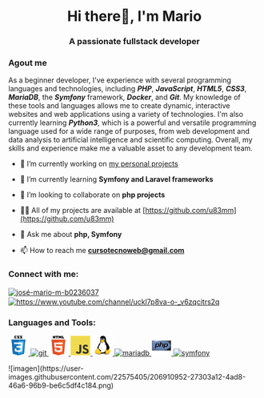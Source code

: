 
<h1 align="center">Hi there👋, I'm Mario</h1>
<h3 align="center">A passionate fullstack developer</h3>

### Agout me
<p>As a beginner developer, I've experience with several programming languages and technologies, including <strong><em>PHP</em></strong>, <strong><em>JavaScript</em></strong>, <strong><em>HTML5</em></strong>, <strong><em>CSS3</em></strong>, <strong><em>MariaDB</em></strong>, the <strong><em>Symfony</em></strong> framework, <strong><em>Docker</em></strong>, and <strong><em>Git</em></strong>. My knowledge of these tools and languages allows me to create dynamic, interactive websites and web applications using a variety of technologies. I'm also currently learning <strong><em>Python3</em></strong>, which is a powerful and versatile programming language used for a wide range of purposes, from web development and data analysis to artificial intelligence and scientific computing. Overall, my skills and experience make me a valuable asset to any development team.</p>


- 🔭 I’m currently working on [my personal projects](https://mytecnoweb.000webhostapp.com/)

- 🌱 I’m currently learning **Symfony and Laravel frameworks**

- 👯 I’m looking to collaborate on **php projects**

- 👨‍💻 All of my projects are available at [https://github.com/u83mm](https://github.com/u83mm)

- 💬 Ask me about **php, Symfony**

- 📫 How to reach me **cursotecnoweb@gmail.com**

<h3 align="left">Connect with me:</h3>
<p align="left">
<a href="https://linkedin.com/in/josé-mario-m-b0236037" target="blank"><img align="center" src="https://raw.githubusercontent.com/rahuldkjain/github-profile-readme-generator/master/src/images/icons/Social/linked-in-alt.svg" alt="josé-mario-m-b0236037" height="30" width="40" /></a>
<a href="https://www.youtube.com/channel/UCKl7p8vA-o-_V6ZqcItrs2Q" target="blank"><img align="center" src="https://raw.githubusercontent.com/rahuldkjain/github-profile-readme-generator/master/src/images/icons/Social/youtube.svg" alt="https://www.youtube.com/channel/uckl7p8va-o-_v6zqcitrs2q" height="30" width="40" /></a>
</p>

<h3 align="left">Languages and Tools:</h3>
<p align="left"> <a href="https://www.w3schools.com/css/" target="_blank" rel="noreferrer"> <img src="https://raw.githubusercontent.com/devicons/devicon/master/icons/css3/css3-original-wordmark.svg" alt="css3" width="40" height="40"/> </a> <a href="https://git-scm.com/" target="_blank" rel="noreferrer"> <img src="https://www.vectorlogo.zone/logos/git-scm/git-scm-icon.svg" alt="git" width="40" height="40"/> </a> <a href="https://www.w3.org/html/" target="_blank" rel="noreferrer"> <img src="https://raw.githubusercontent.com/devicons/devicon/master/icons/html5/html5-original-wordmark.svg" alt="html5" width="40" height="40"/> </a> <a href="https://developer.mozilla.org/en-US/docs/Web/JavaScript" target="_blank" rel="noreferrer"> <img src="https://raw.githubusercontent.com/devicons/devicon/master/icons/javascript/javascript-original.svg" alt="javascript" width="40" height="40"/> </a> <a href="https://www.linux.org/" target="_blank" rel="noreferrer"> <img src="https://raw.githubusercontent.com/devicons/devicon/master/icons/linux/linux-original.svg" alt="linux" width="40" height="40"/> </a> <a href="https://mariadb.org/" target="_blank" rel="noreferrer"> <img src="https://www.vectorlogo.zone/logos/mariadb/mariadb-icon.svg" alt="mariadb" width="40" height="40"/> </a> <a href="https://www.php.net" target="_blank" rel="noreferrer"> <img src="https://raw.githubusercontent.com/devicons/devicon/master/icons/php/php-original.svg" alt="php" width="40" height="40"/> </a> <a href="https://symfony.com" target="_blank" rel="noreferrer"> <img src="https://symfony.com/logos/symfony_black_03.svg" alt="symfony" width="40" height="40"/> </a> </p>
![imagen](https://user-images.githubusercontent.com/22575405/206910952-27303a12-4ad8-46a6-96b9-be6c5df4c184.png)

